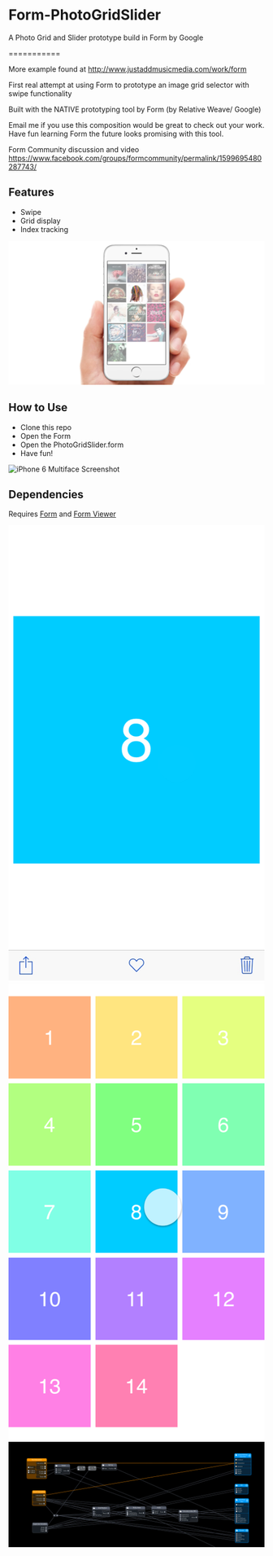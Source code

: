 # Form-PhotoGridSlider
A Photo Grid and Slider prototype build in Form by Google

===========

More example found at http://www.justaddmusicmedia.com/work/form

First real attempt at using Form to prototype an image grid selector with swipe functionality

Built with the NATIVE prototyping tool by Form (by Relative Weave/ Google)

Email me if you use this composition would be great to check out your work. Have fun learning Form the future looks promising with this tool.

Form Community discussion and video
https://www.facebook.com/groups/formcommunity/permalink/1599695480287743/

## Features
- Swipe
- Grid display
- Index tracking

![iPhone 6 with background Screenshot](./screenshots/UIinFrame.jpg "iPhone 6 UI with background Screenshot")

## How to Use
- Clone this repo
- Open the Form 
- Open the PhotoGridSlider.form
- Have fun!

![iPhone 6 Multiface Screenshot](./screenshots/animation.gif "iPhone 6 Multiface Screenshot")

## Dependencies
Requires [Form](https://itunes.apple.com/us/app/form/id906164672?mt=12 "Form") and [Form Viewer](https://itunes.apple.com/us/app/form-viewer/id909186799?mt=8 "Form Viewer") 

![UI Screenshot](./screenshots/UI1.PNG "UI")
![UI2 Screenshot](./screenshots/UI2.PNG "UI2")
![Code](./screenshots/Code.jpg "Code")

